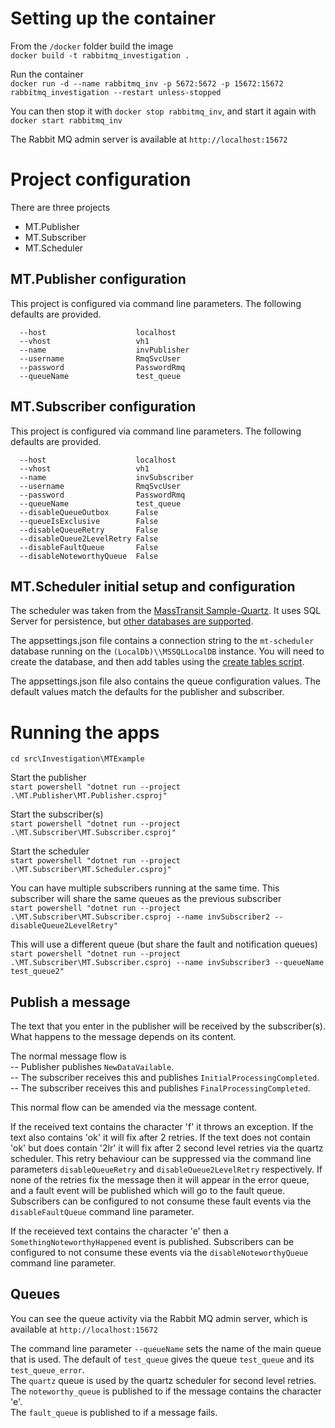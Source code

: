 # Setting up the container

From the `/docker` folder build the image  
`docker build -t rabbitmq_investigation .`

Run the container  
`docker run -d --name rabbitmq_inv -p 5672:5672 -p 15672:15672 rabbitmq_investigation --restart unless-stopped`

You can then stop it with `docker stop rabbitmq_inv`, and start it again with `docker start rabbitmq_inv`

The Rabbit MQ admin server is available at `http://localhost:15672`

# Project configuration
There are three projects
- MT.Publisher
- MT.Subscriber
- MT.Scheduler

## MT.Publisher configuration
This project is configured via command line parameters. The following defaults are provided.
```
  --host                    localhost
  --vhost                   vh1
  --name                    invPublisher
  --username                RmqSvcUser
  --password                PasswordRmq
  --queueName               test_queue
```

## MT.Subscriber configuration
This project is configured via command line parameters. The following defaults are provided.
```
  --host                    localhost
  --vhost                   vh1
  --name                    invSubscriber
  --username                RmqSvcUser
  --password                PasswordRmq
  --queueName               test_queue
  --disableQueueOutbox      False
  --queueIsExclusive        False
  --disableQueueRetry       False
  --disableQueue2LevelRetry False
  --disableFaultQueue       False
  --disableNoteworthyQueue  False
```

## MT.Scheduler initial setup and configuration
The scheduler was taken from the [MassTransit Sample-Quartz](https://github.com/MassTransit/Sample-Quartz). It uses SQL Server for persistence, but [other databases are supported](https://github.com/quartznet/quartznet/tree/master/database/tables).

The appsettings.json file contains a connection string to the `mt-scheduler` database running on the `(LocalDb)\\MSSQLLocalDB` instance.
You will need to create the database, and then add tables using the [create tables script](https://github.com/MassTransit/Sample-Quartz/blob/master/create_quartz_tables.sql). 

The appsettings.json file also contains the queue configuration values. The default values match the defaults for the publisher and subscriber.

# Running the apps
`cd src\Investigation\MTExample`

Start the publisher  
`start powershell "dotnet run --project .\MT.Publisher\MT.Publisher.csproj"`

Start the subscriber(s)  
`start powershell "dotnet run --project .\MT.Subscriber\MT.Subscriber.csproj"`

Start the scheduler  
`start powershell "dotnet run --project .\MT.Subscriber\MT.Scheduler.csproj"`

You can have multiple subscribers running at the same time. This subscriber will share the same queues as the previous subscriber  
`start powershell "dotnet run --project .\MT.Subscriber\MT.Subscriber.csproj --name invSubscriber2 --disableQueue2LevelRetry"`

This will use a different queue (but share the fault and notification queues)  
`start powershell "dotnet run --project .\MT.Subscriber\MT.Subscriber.csproj --name invSubscriber3 --queueName test_queue2"`


## Publish a message
The text that you enter in the publisher will be received by the subscriber(s). What happens to the message depends on its content.

The normal message flow is   
-- Publisher publishes `NewDataVailable`.   
-- The subscriber receives this and publishes `InitialProcessingCompleted`.   
-- The subscriber receives this and publishes `FinalProcessingCompleted`.  

This normal flow can be amended via the message content. 

If the received text contains the character 'f' it throws an exception. If the text also contains 'ok' it will fix after 2 retries. If the text does not contain 'ok' but does contain '2lr' it will fix after 2 second level retries via the quartz scheduler. This retry behaviour can be suppressed via the command line parameters `disableQueueRetry` and `disableQueue2LevelRetry` respectively. If none of the retries fix the message then it will appear in the error queue, and a fault event will be published which will go to the fault queue. Subscribers can be configured to not consume these fault events via the `disableFaultQueue` command line parameter. 

If the receieved text contains the character 'e' then a `SomethingNoteworthyHappened` event is published. Subscribers can be configured to not consume these events via the `disableNoteworthyQueue` command line parameter. 
 
## Queues
You can see the queue activity via the Rabbit MQ admin server, which is available at `http://localhost:15672`

The command line parameter `--queueName` sets the name of the main queue that is used. The default of `test_queue` gives the queue `test_queue` and its `test_queue_error`.    
The `quartz` queue is used by the quartz scheduler for second level retries.  
The `noteworthy_queue` is published to if the message contains the character 'e'.  
The `fault_queue` is published to if a message fails.



